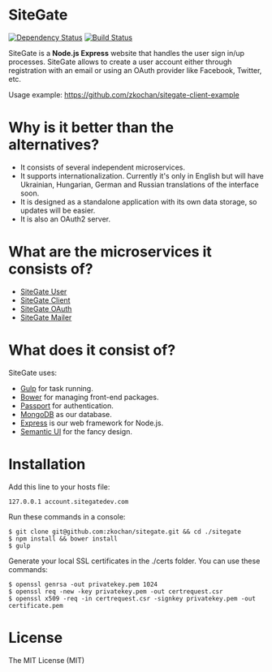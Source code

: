 SiteGate
========

[![Dependency Status](https://david-dm.org/sitegate/sitegate.svg)](https://david-dm.org/sitegate/sitegate)
[![Build Status](https://travis-ci.org/sitegate/sitegate.svg?branch=master)](https://travis-ci.org/sitegate/sitegate)

SiteGate is a **Node.js Express** website that handles the user sign in/up processes. SiteGate allows to create a user account either through registration with an email or using an OAuth provider like Facebook, Twitter, etc.

Usage example: https://github.com/zkochan/sitegate-client-example

Why is it better than the alternatives?
========
* It consists of several independent microservices.
* It supports internationalization. Currently it's only in English but will have Ukrainian, Hungarian, German and Russian translations of the interface soon.
* It is designed as a standalone application with its own data storage, so updates will be easier.
* It is also an OAuth2 server.

What are the microservices it consists of?
=======
* [SiteGate User](https://github.com/zkochan/sitegate-user)
* [SiteGate Client](https://github.com/zkochan/sitegate-client)
* [SiteGate OAuth](https://github.com/zkochan/sitegate-oauth)
* [SiteGate Mailer](https://github.com/zkochan/sitegate-mailer)

What does it consist of?
========

SiteGate uses:

* [Gulp](http://gulpjs.com/) for task running.
* [Bower](http://bower.io/) for managing front-end packages.
* [Passport](http://passportjs.org/) for authentication.
* [MongoDB](http://www.mongodb.org/downloads) as our database.
* [Express](http://expressjs.com/) is our web framework for Node.js.
* [Semantic UI](http://semantic-ui.com/) for the fancy design.

Installation
========
Add this line to your hosts file:
```
127.0.0.1 account.sitegatedev.com
```
Run these commands in a console:
````
$ git clone git@github.com:zkochan/sitegate.git && cd ./sitegate
$ npm install && bower install
$ gulp
````
Generate your local SSL certificates in the ./certs folder. You can use these commands:
````
$ openssl genrsa -out privatekey.pem 1024
$ openssl req -new -key privatekey.pem -out certrequest.csr
$ openssl x509 -req -in certrequest.csr -signkey privatekey.pem -out certificate.pem
````

License
========

The MIT License (MIT)
